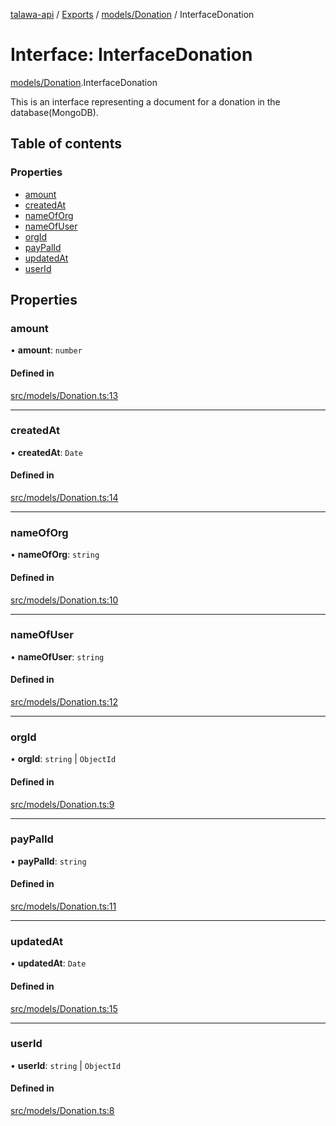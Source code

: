 [talawa-api](../README.md) / [Exports](../modules.md) / [models/Donation](../modules/models_Donation.md) / InterfaceDonation

# Interface: InterfaceDonation

[models/Donation](../modules/models_Donation.md).InterfaceDonation

This is an interface representing a document for a donation in the database(MongoDB).

## Table of contents

### Properties

- [amount](models_Donation.InterfaceDonation.md#amount)
- [createdAt](models_Donation.InterfaceDonation.md#createdat)
- [nameOfOrg](models_Donation.InterfaceDonation.md#nameoforg)
- [nameOfUser](models_Donation.InterfaceDonation.md#nameofuser)
- [orgId](models_Donation.InterfaceDonation.md#orgid)
- [payPalId](models_Donation.InterfaceDonation.md#paypalid)
- [updatedAt](models_Donation.InterfaceDonation.md#updatedat)
- [userId](models_Donation.InterfaceDonation.md#userid)

## Properties

### amount

• **amount**: `number`

#### Defined in

[src/models/Donation.ts:13](https://github.com/PalisadoesFoundation/talawa-api/blob/9cb91bb/src/models/Donation.ts#L13)

___

### createdAt

• **createdAt**: `Date`

#### Defined in

[src/models/Donation.ts:14](https://github.com/PalisadoesFoundation/talawa-api/blob/9cb91bb/src/models/Donation.ts#L14)

___

### nameOfOrg

• **nameOfOrg**: `string`

#### Defined in

[src/models/Donation.ts:10](https://github.com/PalisadoesFoundation/talawa-api/blob/9cb91bb/src/models/Donation.ts#L10)

___

### nameOfUser

• **nameOfUser**: `string`

#### Defined in

[src/models/Donation.ts:12](https://github.com/PalisadoesFoundation/talawa-api/blob/9cb91bb/src/models/Donation.ts#L12)

___

### orgId

• **orgId**: `string` \| `ObjectId`

#### Defined in

[src/models/Donation.ts:9](https://github.com/PalisadoesFoundation/talawa-api/blob/9cb91bb/src/models/Donation.ts#L9)

___

### payPalId

• **payPalId**: `string`

#### Defined in

[src/models/Donation.ts:11](https://github.com/PalisadoesFoundation/talawa-api/blob/9cb91bb/src/models/Donation.ts#L11)

___

### updatedAt

• **updatedAt**: `Date`

#### Defined in

[src/models/Donation.ts:15](https://github.com/PalisadoesFoundation/talawa-api/blob/9cb91bb/src/models/Donation.ts#L15)

___

### userId

• **userId**: `string` \| `ObjectId`

#### Defined in

[src/models/Donation.ts:8](https://github.com/PalisadoesFoundation/talawa-api/blob/9cb91bb/src/models/Donation.ts#L8)
